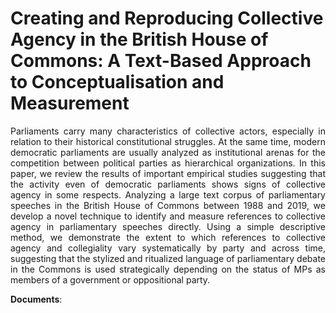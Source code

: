 # Creating and Reproducing Collective Agency in the British House of Commons: A Text-Based Approach to Conceptualisation and Measurement


<div style="text-align: justify">


Parliaments carry many characteristics of collective actors, especially in relation to their historical constitutional struggles. At the same time, modern democratic parliaments are usually analyzed as institutional arenas for the competition between political parties as hierarchical organizations. In this paper, we review the results of important empirical studies suggesting that the activity even of democratic parliaments shows signs of collective agency in some respects. Analyzing a large text corpus of parliamentary speeches in the British House of Commons between 1988 and 2019, we develop a novel technique to identify and measure references to collective agency in parliamentary speeches directly. Using a simple descriptive method, we demonstrate the extent to which references to collective agency and collegiality vary systematically by party and across time, suggesting that the stylized and ritualized language of parliamentary debate in the Commons is used strategically depending on the status of MPs as members of a government or oppositional party. 


**Documents**: 

</div>

